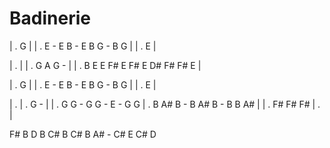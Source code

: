 # Badinerie

| .     G                     |
| . E -   E B - E B G - B G   |
| .                         E |

| .                                    |
| .     G                   A    G -   |
| . B E   E F# E F# E D# F#   F#     E |

| .     G                     |
| . E -   E B - E B G - B G   |
| .                         E |

| .                              | .                   G -        |
| . G    G - G    G - E - G G    | . B A# B - B A# B -     B B A# |
| .   F#       F#             F# | .                              |

F# B D B C# B C# B A# - C# E C# D
